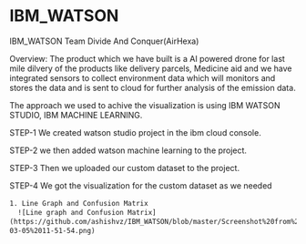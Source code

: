 # IBM_WATSON
IBM_WATSON Team Divide And Conquer(AirHexa)

Overview:
  The product which we have built is a AI powered drone for last mile dilvery of the products like delivery parcels, Medicine aid and we have integrated sensors to collect environment data which will monitors and stores the data and is sent to cloud for further analysis of the emission data.
  
  The approach we used to achive the visualization is using IBM WATSON STUDIO, IBM MACHINE LEARNING.
  
  STEP-1
    We created watson studio project in the ibm cloud console. 
    
  STEP-2
    we then added watson machine learning to the project.
    
  STEP-3
   Then we uploaded our custom dataset to the project.
    
  STEP-4
    We got the visualization for the custom dataset as we needed
    
    1. Line Graph and Confusion Matrix
      ![Line graph and Confusion Matrix](https://github.com/ashishvz/IBM_WATSON/blob/master/Screenshot%20from%202020-03-05%2011-51-54.png)
